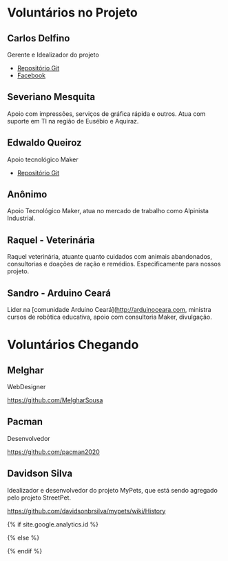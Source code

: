 Voluntários no Projeto
======================

## Carlos Delfino

Gerente e Idealizador do projeto

* [Repositório Git](https://github.com/carlosdelfino)
* [Facebook](https://facebook.com/professorcarlosdelfino)

## Severiano Mesquita

Apoio com impressões, serviços de gráfica rápida e outros. Atua com suporte em TI na região de Eusébio e Aquiraz.

## Edwaldo Queiroz 

Apoio tecnológico Maker

* [Repositório Git](https://github.com/seugualda)

## Anônimo

Apoio Tecnológico Maker, atua no mercado de trabalho como Alpinista Industrial.

## Raquel - Veterinária

Raquel veterinária, atuante quanto cuidados com animais abandonados, consultorias e doações de ração e remédios. Especificamente para nossos projeto.

## Sandro - Arduino Ceará

Lider na [comunidade Arduino Ceará](http://arduinoceara.com, ministra cursos de robôtica educatíva, apoio com consultoria Maker, divulgação. 

# Voluntários Chegando

## Melghar 

WebDesigner

https://github.com/MelgharSousa

## Pacman

Desenvolvedor

https://github.com/pacman2020

## Davidson Silva

Idealizador e desenvolvedor do projeto MyPets, que está sendo agregado pelo projeto StreetPet.

https://github.com/davidsonbrsilva/mypets/wiki/History

{% if site.google.analytics.id %} 
<!-- google analytics -->
<script async src="https://www.googletagmanager.com/gtag/js?id={{ site.google.analytics.id }}"></script>
<script>
  window.dataLayer = window.dataLayer || [];
  function gtag(){dataLayer.push(arguments);}
  gtag('js', new Date());
  gtag('config', '{{ site.google.analytics.id }}');
</script>
<!-- fim google analytics -->
{% else %}
<!-- sem google analytics -->
{% endif %}
